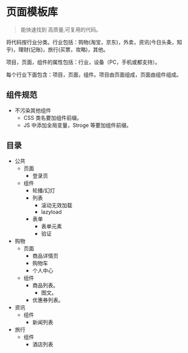# 页面模板库
> 能快速找到 高质量,可复用的代码。

将代码按行业分类。行业包括：购物(淘宝，京东)，外卖，资讯(今日头条，知乎)，理财(记账)，旅行(买票，攻略)，其他。

项目，页面，组件的属性包括：行业，设备（PC，手机或都支持）。

每个行业下面包含：项目，页面，组件。项目由页面组成，页面由组件组成。

## 组件规范
* 不污染其他组件
  * CSS 类名要加组件前缀。
  * JS 中添加全局变量，Stroge 等要加组件前缀。

## 目录
* 公共
  * 页面
    * 登录页
  * 组件
    * 轮播/幻灯
    * 列表
      * 滚动无效加载
      * lazyload
    * 表单
      * 表单元素
      * 验证
* 购物
  * 页面
    * 商品详情页
    * 购物车
    * 个人中心
  * 组件
    * 商品列表。
      * 图文。
    * 优惠券列表。
* 资讯
  * 组件
    * 新闻列表
* 旅行
  * 组件
    * 酒店列表
